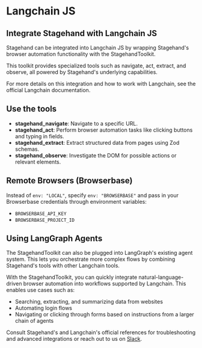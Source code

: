 # Langchain JS

## Integrate Stagehand with Langchain JS

Stagehand can be integrated into Langchain JS by wrapping Stagehand's browser automation functionality with the StagehandToolkit.

This toolkit provides specialized tools such as navigate, act, extract, and observe, all powered by Stagehand's underlying capabilities.

For more details on this integration and how to work with Langchain, see the official Langchain documentation.

## Use the tools

- **stagehand_navigate**: Navigate to a specific URL.
- **stagehand_act**: Perform browser automation tasks like clicking buttons and typing in fields.
- **stagehand_extract**: Extract structured data from pages using Zod schemas.
- **stagehand_observe**: Investigate the DOM for possible actions or relevant elements.

## Remote Browsers (Browserbase)

Instead of `env: "LOCAL"`, specify `env: "BROWSERBASE"` and pass in your Browserbase credentials through environment variables:
- `BROWSERBASE_API_KEY`
- `BROWSERBASE_PROJECT_ID`

## Using LangGraph Agents

The StagehandToolkit can also be plugged into LangGraph's existing agent system. This lets you orchestrate more complex flows by combining Stagehand's tools with other Langchain tools.

With the StagehandToolkit, you can quickly integrate natural-language-driven browser automation into workflows supported by Langchain. This enables use cases such as:

- Searching, extracting, and summarizing data from websites
- Automating login flows
- Navigating or clicking through forms based on instructions from a larger chain of agents

Consult Stagehand's and Langchain's official references for troubleshooting and advanced integrations or reach out to us on [Slack](https://stagehand.dev/slack).